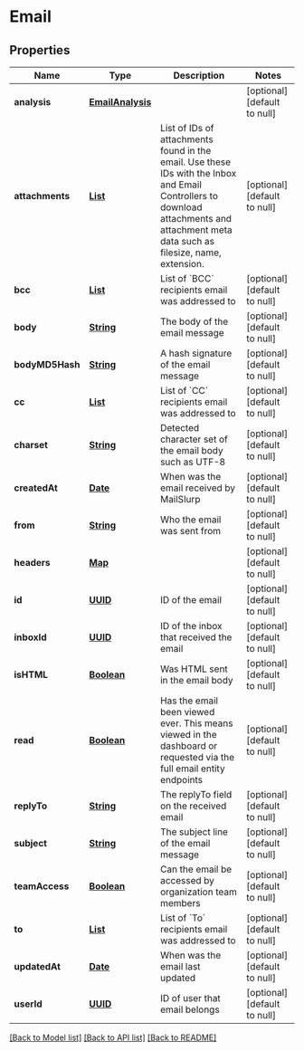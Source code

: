# Email
## Properties

Name | Type | Description | Notes
------------ | ------------- | ------------- | -------------
**analysis** | [**EmailAnalysis**](EmailAnalysis.md) |  | [optional] [default to null]
**attachments** | [**List**](string.md) | List of IDs of attachments found in the email. Use these IDs with the Inbox and Email Controllers to download attachments and attachment meta data such as filesize, name, extension. | [optional] [default to null]
**bcc** | [**List**](string.md) | List of &#x60;BCC&#x60; recipients email was addressed to | [optional] [default to null]
**body** | [**String**](string.md) | The body of the email message | [optional] [default to null]
**bodyMD5Hash** | [**String**](string.md) | A hash signature of the email message | [optional] [default to null]
**cc** | [**List**](string.md) | List of &#x60;CC&#x60; recipients email was addressed to | [optional] [default to null]
**charset** | [**String**](string.md) | Detected character set of the email body such as UTF-8 | [optional] [default to null]
**createdAt** | [**Date**](DateTime.md) | When was the email received by MailSlurp | [optional] [default to null]
**from** | [**String**](string.md) | Who the email was sent from | [optional] [default to null]
**headers** | [**Map**](string.md) |  | [optional] [default to null]
**id** | [**UUID**](UUID.md) | ID of the email | [optional] [default to null]
**inboxId** | [**UUID**](UUID.md) | ID of the inbox that received the email | [optional] [default to null]
**isHTML** | [**Boolean**](boolean.md) | Was HTML sent in the email body | [optional] [default to null]
**read** | [**Boolean**](boolean.md) | Has the email been viewed ever. This means viewed in the dashboard or requested via the full email entity endpoints | [optional] [default to null]
**replyTo** | [**String**](string.md) | The replyTo field on the received email | [optional] [default to null]
**subject** | [**String**](string.md) | The subject line of the email message | [optional] [default to null]
**teamAccess** | [**Boolean**](boolean.md) | Can the email be accessed by organization team members | [optional] [default to null]
**to** | [**List**](string.md) | List of &#x60;To&#x60; recipients email was addressed to | [optional] [default to null]
**updatedAt** | [**Date**](DateTime.md) | When was the email last updated | [optional] [default to null]
**userId** | [**UUID**](UUID.md) | ID of user that email belongs | [optional] [default to null]

[[Back to Model list]](../README.md#documentation-for-models) [[Back to API list]](../README.md#documentation-for-api-endpoints) [[Back to README]](../README.md)

